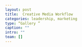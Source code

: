 ```yaml
---
layout: post
title:  Creative Media Workflow
categories: leadership, marketing
type: “Gallery ”
caption: ""
intro: ""
team: []
---
```

